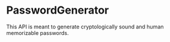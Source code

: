 # PasswordGenerator
This API is meant to generate cryptologically sound and human memorizable passwords.
